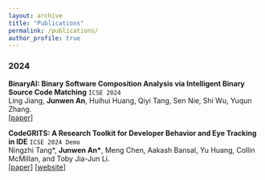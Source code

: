 ```yaml
---
layout: archive
title: "Publications"
permalink: /publications/
author_profile: true
---
```


### 2024
**BinaryAI: Binary Software Composition Analysis via Intelligent Binary Source Code Matching** `ICSE 2024`\
Ling Jiang, **Junwen An**, Huihui Huang, Qiyi Tang, Sen Nie, Shi Wu, Yuqun Zhang.\
[[paper](https://arxiv.org/pdf/2401.11161.pdf)]

**CodeGRITS: A Research Toolkit for Developer Behavior and Eye Tracking in IDE** `ICSE 2024 Demo`\
Ningzhi Tang*, **Junwen An\***, Meng Chen, Aakash Bansal, Yu Huang, Collin McMillan, and Toby Jia-Jun Li.\
[[paper](https://codegrits.github.io/CodeGRITS/static/paper.pdf)] [[website](https://codegrits.github.io/CodeGRITS/)]